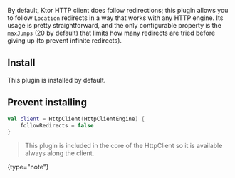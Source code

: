 [//]: # (title: Redirect)

<include src="lib.md" include-id="outdated_warning"/>

By default, Ktor HTTP client does follow redirections; this plugin allows you to follow `Location` redirects in a way that works with any HTTP engine. Its usage is pretty straightforward, and the only configurable property is the `maxJumps` (20 by default) that limits how many redirects are tried before giving up (to prevent infinite redirects).



## Install

This plugin is installed by default.

## Prevent installing

```kotlin
val client = HttpClient(HttpClientEngine) {
    followRedirects = false
}
```

>This plugin is included in the core of the HttpClient so it is available always along the client.
>
{type="note"}